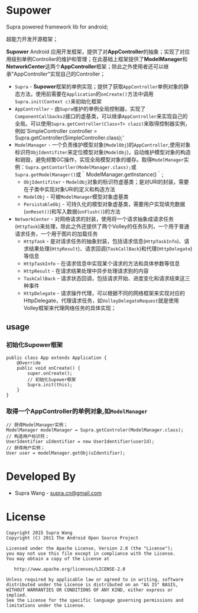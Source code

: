 # Supower
Supra powered framework lib for android;

超能力开发开源框架；

**Supower** Android 应用开发框架，提供了对**AppController**的抽象；实现了对应用级别单例Controller的维护和管理；在此基础上框架提供了**ModelManager**和**NetworkCenter**这两个**AppController**框架；除此之外使用者还可以继承"AppController"实现自己的Controller；


* `Supra` - **Supower**框架的单例实现；提供了获取`AppController`单例对象的静态方法，使用前需要在`Application`的`onCreate()`方法中调用`Supra.init(Context c)`来初始化框架
* `AppController` - 由`Supra`维护的单例全局控制器，实现了`ComponentCallbacks2`接口的虚基类，可以继承`AppController`来实现自己的全局。可以使用`Supra.getController(Class<T> clazz)`来取得控制器实例，例如`SimpleController controller = Supra.getController(SimpleController.class);'
* `ModelManager` - 一个负责维护模型对象(`ModelObj`)的`AppController`,使用对象标识符`ObjIdentifiter`来定位模型对象(`ModelObj`)，自动维护模型对象的构造和销毁，避免频繁GC操作，实现全局模型对象的缓存。取得`ModelManager`实例：`Supra.getContorller(ModelManager.class);`或`Supra.getModelManager()`或｀ModelManager.getInstance()｀;
    * `ObjIdentifiter` - `ModelObj`对象的标识符虚基类；是对URI的封装，需要在子类中实现对象URI的定义和构造方法
    * `ModelObj`  - 可被`ModelManager`模型对象虚基类
    * `PersistableObj` - 可持久化的模型对象虚基类，需要用户实现填充数据(`onReset()`)和写入数据(`onFlush()`)的方法
* `NetworkCenter` - 对网络请求的封装，使用将一个请求抽象成请求任务(`HttpTask`)来处理，除此之外还提供了两个Volley的任务队列，一个用于普通请求任务，一个用于图片的加载任务
    * `HttpTask` - 是对请求任务的抽象封装，包括请求信息(`HttpTaskInfo`)、请求结果处理(`HttpResult`)、请求回调(`TaskCallBack`)和代理(`HttpDelegate`)等信息
    * `HttpTaskInfo` - 在请求信息中实现某个请求的方法和具体参数等信息
    * `HttpResult` - 在请求结果处理中异步处理请求到的内容
    * `TaskCallBack` - 请求状态回调，包括请求开始、进度变化和请求结束这三种事件
    * `HttpDelegate` - 请求操作代理，可以根据不同的网络框架来实现对应的HttpDelegate，代理请求任务，如`VolleyDelegateRequest`就是使用Volley框架来代理网络任务的具体实现；


## usage
### 初始化**Supower**框架
```
public class App extends Application {
    @Override
    public void onCreate() {
        super.onCreate();
        // 初始化Supower框架
        Supra.init(this);
    }
}
```

### 取得一个**AppController**的单例对象,如`ModelManager`
```
// 获得ModelManager实例；
ModelManager modelManager = Supra.getControler(ModelManager.class);
// 构造用户标识符；
UserIdentifier uIdentifier = new UserIdentifier(userId);
// 获得用户实例；
User user = modelManager.getObj(uIdentifier);
```

# Developed By
* Supra Wang - <supra.cn@gmail.com>


# License

    Copyright 2015 Supra Wang
    Copyright (C) 2011 The Android Open Source Project

    Licensed under the Apache License, Version 2.0 (the "License");
    you may not use this file except in compliance with the License.
    You may obtain a copy of the License at

       http://www.apache.org/licenses/LICENSE-2.0

    Unless required by applicable law or agreed to in writing, software
    distributed under the License is distributed on an "AS IS" BASIS,
    WITHOUT WARRANTIES OR CONDITIONS OF ANY KIND, either express or implied.
    See the License for the specific language governing permissions and
    limitations under the License.
